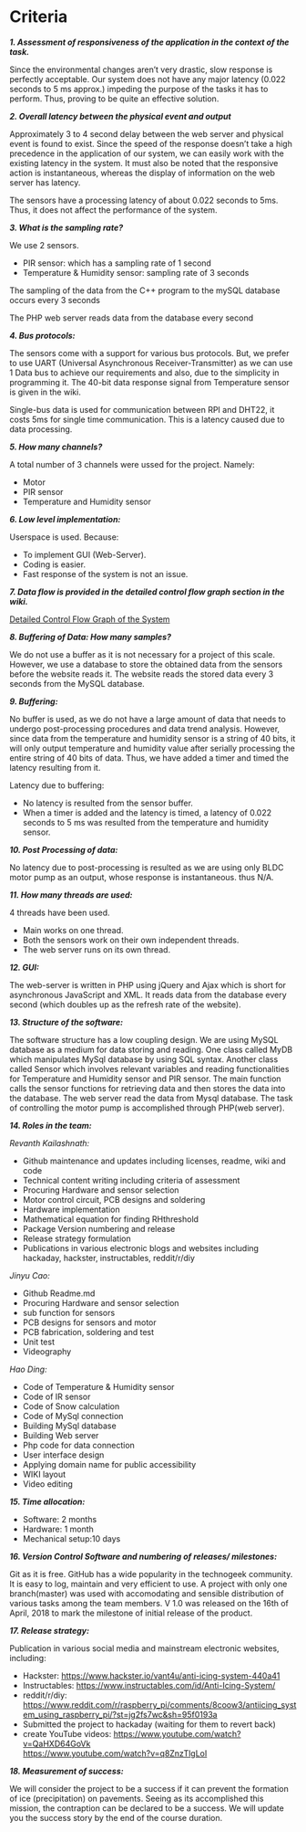 # Criteria

**_1. Assessment of responsiveness of the application in the context of the task._**
 
Since the environmental changes aren’t very drastic, slow response is perfectly acceptable. Our system does not have any major latency (0.022 seconds to 5 ms approx.) impeding the purpose of the tasks it has to perform. Thus, proving to be quite an effective solution.
 
_**2. Overall latency between the physical event and output**_

Approximately 3 to 4 second delay between the web server and physical event is found to exist. Since the speed of the response doesn’t take a high precedence in the application of our system, we can easily work with the existing latency in the system. It must also be noted that the responsive action is instantaneous, whereas the display of information on the web server has latency. 

The sensors have a processing latency of about 0.022 seconds to 5ms. Thus, it does not affect the performance of the system.

_**3. What is the sampling rate?**_
 
We use 2 sensors. 

* PIR sensor: which has a sampling rate of 1 second    
* Temperature & Humidity sensor: sampling rate of 3 seconds

The sampling of the data from the C++ program to the mySQL database occurs every 3 seconds

The PHP web server reads data from the database every second

_**4. Bus protocols:**_
 
The sensors come with a support for various bus protocols. But, we prefer to use UART (Universal Asynchronous Receiver-Transmitter) as we can use 1 Data bus to achieve our requirements and also, due to the simplicity in programming it. The 40-bit data response signal from Temperature sensor is given in the wiki.

Single-bus data is used for communication between RPI and DHT22, it costs 5ms for single time communication. This is a latency caused due to data processing.
 
_**5. How many channels?**_

A total number of 3 channels were ussed for the project. Namely:
* Motor
* PIR sensor
* Temperature and Humidity sensor
 
_**6. Low level implementation:**_

Userspace is used. Because:

* To implement GUI (Web-Server).
* Coding is easier.
* Fast response of the system is not an issue.
 
_**7. Data flow is provided in the detailed control flow graph section in the wiki.**_

[Detailed Control Flow Graph of the System](https://github.com/p4nd4m01um/team17/wiki/Detailed-Control-Flow-Graph-of-the-System)

_**8. Buffering of Data: How many samples?**_

We do not use a buffer as it is not necessary for a project of this scale. However, we use a database to store the obtained data from the sensors before the website reads it. The website reads the stored data every 3 seconds from the MySQL database.

_**9. Buffering:**_

No buffer is used, as we do not have a large amount of data that needs to undergo post-processing procedures and data trend analysis. However, since data from the temperature and humidity sensor is a string of 40 bits, it will only output temperature and humidity value after serially processing the entire string of 40 bits of data. Thus, we have added a timer and timed the latency resulting from it.

Latency due to buffering:
* No latency is resulted from the sensor buffer. 
* When a timer is added and the latency is timed, a latency of 0.022 seconds to 5 ms  was resulted from the temperature and humidity sensor.
 
_**10. Post Processing of data:**_

No latency due to post-processing is resulted as we are using only BLDC motor pump as an output, whose response is instantaneous. thus N/A.
 
_**11. How many threads are used:**_

4 threads have been used.
* Main works on one thread.
* Both the sensors work on their own independent threads.
* The web server runs on its own thread.

_**12. GUI:**_
 
The web-server is written in PHP using jQuery and Ajax which is short for asynchronous JavaScript and XML. It reads data from the database every second (which doubles up as the refresh rate of the website).  
 
_**13. Structure of the software:**_

The software structure has a low coupling design. We are using MySQL database as a medium for data storing and reading. One class called MyDB which manipulates MySql database by using SQL syntax. Another class called Sensor which involves relevant variables and reading functionalities for Temperature and Humidity sensor and PIR sensor. The main function calls the sensor functions for retrieving data and then stores the data into the database. The web server read the data from Mysql database. The task of controlling the motor pump is accomplished through PHP(web server).

_**14. Roles in the team:**_
 
_Revanth Kailashnath:_
* Github maintenance and updates including licenses, readme, wiki and code
* Technical content writing including criteria of assessment
* Procuring Hardware and sensor selection
* Motor control circuit, PCB designs and soldering
* Hardware implementation
* Mathematical equation for finding RHthreshold
* Package Version numbering and release
* Release strategy formulation
* Publications in various electronic blogs and websites including hackaday, hackster, instructables, reddit/r/diy

 
_Jinyu Cao:_
* Github Readme.md
* Procuring Hardware and sensor selection
* sub function for sensors
* PCB designs for sensors and motor
* PCB fabrication, soldering and test
* Unit test 
* Videography

_Hao Ding:_
* Code of Temperature & Humidity sensor
* Code of IR sensor
* Code of Snow calculation
* Code of MySql connection
* Building MySql database
* Building Web server
* Php code for data connection
* User interface design
* Applying domain name for public accessibility
* WIKI layout
* Video editing

_**15. Time allocation:**_
 
* Software: 2 months
* Hardware: 1 month
* Mechanical setup:10 days
 
_**16. Version Control Software and numbering of releases/ milestones:**_

Git as it is free. GitHub has a wide popularity in the technogeek community. It is easy to log, maintain and very efficient to use.
A project with only one branch(master) was used with accomodating and sensible distribution of various tasks among the team members. V 1.0 was released on the 16th of April, 2018 to mark the milestone of initial release of the product.

_**17. Release strategy:**_

Publication in various social media and mainstream electronic websites, including:

* Hackster:  https://www.hackster.io/vant4u/anti-icing-system-440a41
* Instructables:  https://www.instructables.com/id/Anti-Icing-System/
* reddit/r/diy:  https://www.reddit.com/r/raspberry_pi/comments/8coow3/antiicing_system_using_raspberry_pi/?st=jg2fs7wc&sh=95f0193a
* Submitted the project to hackaday (waiting for them to revert back)
* create YouTube videos: 	https://www.youtube.com/watch?v=QaHXD64GoVk  
  				https://www.youtube.com/watch?v=q8ZnzTlgLoI

 
_**18. Measurement of success:**_

We will consider the project to be a success if it can prevent the formation of ice (precipitation) on pavements. Seeing as its accomplished this mission, the contraption can be declared to be a success. 
We will update you the success story by the end of the course duration.
 
